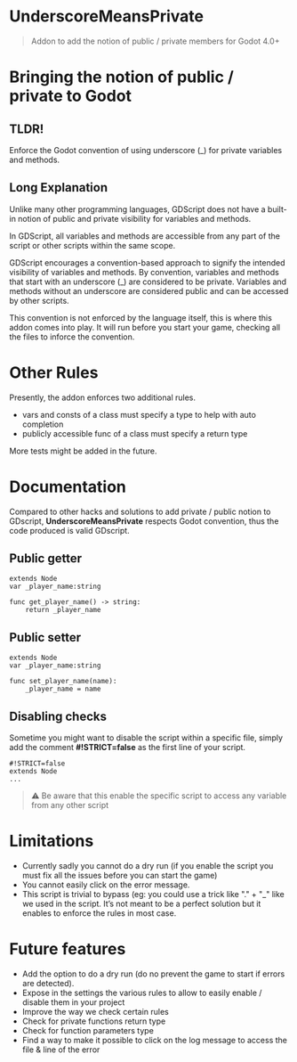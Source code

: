 # UnderscoreMeansPrivate

> Addon to add the notion of public / private members for Godot 4.0+

# Bringing the notion of public / private to Godot

## TLDR!

Enforce the Godot convention of using underscore (_) for private variables and methods.

## Long Explanation

Unlike many other programming languages, GDScript does not have a built-in notion of public and private visibility for variables and methods.

In GDScript, all variables and methods are accessible from any part of the script or other scripts within the same scope.

GDScript encourages a convention-based approach to signify the intended visibility of variables and methods. By convention, variables and methods that start with an underscore (_) are considered to be private. Variables and methods without an underscore are considered public and can be accessed by other scripts.

This convention is not enforced by the language itself, this is where this addon comes into play. It will run before you start your game, checking all the files to inforce the convention.

# Other Rules

Presently, the addon enforces two additional rules.
* vars and consts of a class must specify a type to help with auto completion
* publicly accessible func of a class must specify a return type

More tests might be added in the future.

# Documentation

Compared to other hacks and solutions to add private / public notion to GDscript, **UnderscoreMeansPrivate** respects Godot convention, thus the code produced is valid GDscript. 

## Public getter
    extends Node
    var _player_name:string

    func get_player_name() -> string:
        return _player_name

## Public setter
    extends Node
    var _player_name:string

    func set_player_name(name):
        _player_name = name

## Disabling checks
Sometime you might want to disable the script within a specific file, simply add the comment **#!STRICT=false** as the first line of your script.

    #!STRICT=false
    extends Node
    ...

> ⚠️ Be aware that this enable the specific script to access any variable from any other script

# Limitations

* Currently sadly you cannot do a dry run (if you enable the script you must fix all the issues before you can start the game)
* You cannot easily click on the error message.
* This script is trivial to bypass (eg: you could use a trick like "." + "_" like we used in the script. It’s not meant to be a perfect solution but it enables to enforce the rules in most case.

# Future features

* Add the option to do a dry run (do no prevent the game to start if errors are detected).
* Expose in the settings the various rules to allow to easily enable / disable them in your project
* Improve the way we check certain rules
* Check for private functions return type
* Check for function parameters type
* Find a way to make it possible to click on the log message to access the file & line of the error
